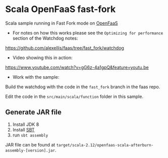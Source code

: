 # Scala OpenFaaS fast-fork

Scala sample running in Fast Fork mode on [OpenFaaS](openfaas.com)

* For notes on how this works please see the `Optimizing for performance` section of the Watchdog notes:

https://github.com/alexellis/faas/tree/fast_fork/watchdog

* Video showing this in action:

https://www.youtube.com/watch?v=gG6z-4a1gpQ&feature=youtu.be

* Work with the sample:

Build the watchdog with the code in the `fast_fork` branch in the faas repo.

Edit the code in the `src/main/scala/function` folder in this sample.

## Generate JAR file

1. Install JDK 8
2. Install [SBT](http://www.scala-sbt.org/download.html)
3. run `sbt assembly`

JAR file can be found at `target/scala-2.12/openfaas-scala-afterburn-assembly-[version].jar`.
